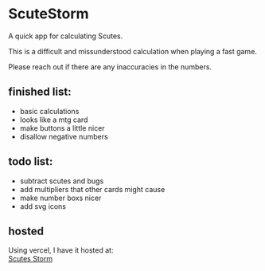 # ScuteStorm

A quick app for calculating Scutes.

This is a difficult and missunderstood calculation when playing a fast game. 

Please reach out if there are any inaccuracies in the numbers.

## finished list:

- basic calculations
- looks like a mtg card
- make buttons a little nicer
- disallow negative numbers

## todo list:

- subtract scutes and bugs
- add multipliers that other cards might cause
- make number boxs nicer
- add svg icons

## hosted

Using vercel, I have it hosted at:  
[Scutes Storm](https://www.scutes.schoonover.codes)
